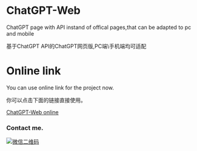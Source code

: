 # ChatGPT-Web
ChatGPT page with API instand of offical pages,that can be adapted to pc and mobile

基于ChatGPT API的ChatGPT网页版,PC端\手机端均可适配

# Online link

You can use online link for the project now.

你可以点击下面的链接直接使用。

[ChatGPT-Web online](https://github.com/MyWikey/ChatGPT-Web)

### Contact me.

[![微信二维码](https://i.postimg.cc/2SVMMYNX/wechat-qrcode.png)](https://postimg.cc/9DHLwvMG)